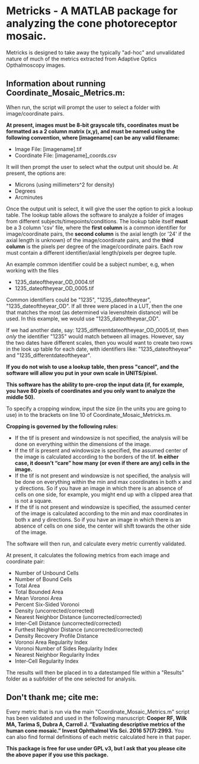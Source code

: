 # Metricks - A MATLAB package for analyzing the cone photoreceptor mosaic.

Metricks is designed to take away the typically "ad-hoc" and unvalidated nature of much of the metrics extracted from Adaptive Optics Opthalmoscopy images.

## Information about running Coordinate_Mosaic_Metrics.m:

When run, the script will prompt the user to select a folder with image/coordinate pairs.

**At present, images must be 8-bit grayscale tifs, coordinates must be formatted as a 2 column matrix (x,y), and must be named using the following convention, where [imagename] can be any valid filename:**
* Image File: [imagename].tif
* Coordinate File: [imagename]\_coords.csv

It will then prompt the user to select what the output unit should be. At present, the options are:
* Microns (using millimeters^2 for density)
* Degrees
* Arcminutes

Once the output unit is select, it will give the user the option to pick a lookup table. The lookup table allows the software to analyze a folder of images from different subjects/timepoints/conditions. The lookup table itself **must** be a 3 column 'csv' file, where the **first column** is a common identifier for image/coordinate pairs, the **second column** is the axial length (or '24' if the axial length is unknown) of the image/coordinate pairs, and the **third column** is the pixels per degree of the image/coordinate pairs. Each row must contain a different identifier/axial length/pixels per degree tuple.

An example common identifier could be a subject number, e.g, when working with the files
- 1235_dateoftheyear_OD_0004.tif
- 1235_dateoftheyear_OD_0005.tif

Common identifiers could be "1235", "1235_dateoftheyear", "1235_dateoftheyear_OD". If all three were placed in a LUT, then the one that matches the most (as determined via levenshtein distance) will be used. In this example, we would use "1235_dateoftheyear_OD".

If we had another date, say: 1235_differentdateoftheyear_OD_0005.tif, then _only_ the identifier "1235" would match between all images. However, say the two dates have different scales, then you would want to create two rows in the look up table for each date, with identifiers like: "1235_dateoftheyear" and "1235_differentdateoftheyear".

**If you do not wish to use a lookup table, then press "cancel", and the software will allow you put in your own scale in UNITS/pixel.**

**This software has the ability to pre-crop the input data (if, for example, you have 80 pixels of coordinates and you only want to analyze the middle 50).**

To specify a cropping window, input the size (in the units you are going to use) in to the brackets on line 10 of Coordinate_Mosaic_Metricks.m.

**Cropping is governed by the following rules:**

- If the tif is present and windowsize is not specified, the analysis will be done on everything within the dimensions of the image.
- If the tif is present and windowsize is specified, the assumed center of the image is calculated according to the borders of the tif. **In either case, it doesn’t “care” how many (or even if there are any) cells in the image.**
- If the tif is not present and windowsize is not specified, the analysis will be done on everything within the min and max coordinates in both x and y directions. So if you have an image in which there is an absence of cells on one side, for example, you might end up with a clipped area that is not a square.
- If the tif is not present and windowsize is specified, the assumed center of the image is calculated according to the min and max coordinates in both x and y directions. So if you have an image in which there is an absence of cells on one side, the center will shift towards the other side of the image.


The software will then run, and calculate every metric currently validated.

At present, it calculates the following metrics from each image and coordinate pair:

- Number of Unbound Cells
- Number of Bound Cells
- Total Area
- Total Bounded Area
- Mean Voronoi Area
- Percent Six-Sided Voronoi
- Density (uncorrected/corrected)
- Nearest Neighbor Distance (uncorrected/corrected)
- Inter-Cell Distance (uncorrected/corrected)
- Furthest Neighbor Distance (uncorrected/corrected)
- Density Recovery Profile Distance
- Voronoi Area Regularity Index
- Voronoi Number of Sides Regularity Index
- Nearest Neighbor Regularity Index
- Inter-Cell Regularity Index

The results will then be placed in to a datestamped file within a "Results" folder as a subfolder of the one selected for analysis.

## Don't thank me; cite me:
Every metric that is run via the main "Coordinate_Mosaic_Metrics.m" script has been validated and used in the following manuscript: **Cooper RF, Wilk MA, Tarima S, Dubra A, Carroll J. “Evaluating descriptive metrics of the human cone mosaic.” Invest Ophthalmol Vis Sci. 2016 57(7):2993.** You can also find formal definitions of each metric calculated here in that paper.

**This package is free for use under GPL v3, but I ask that you please cite the above paper if you use this package.**

